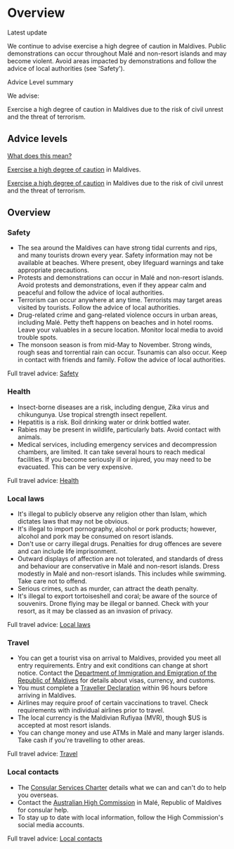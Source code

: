 # Overview

Latest update

We continue to advise exercise a high degree of caution in Maldives. Public demonstrations can occur throughout Malé and non-resort islands and may become violent. Avoid areas impacted by demonstrations and follow the advice of local authorities (see 'Safety').

Advice Level summary

We advise:

Exercise a high degree of caution in Maldives due to the risk of civil unrest and the threat of terrorism.

## Advice levels

[What does this mean?](/before-you-go/travel-advice-explained/)

[Exercise a high degree of caution](https://www.smartraveller.gov.au/consular-services/travel-advice-explained#level2) in Maldives.

[Exercise a high degree of caution](https://www.smartraveller.gov.au/consular-services/travel-advice-explained#level2) in Maldives due to the risk of civil unrest and the threat of terrorism.

## Overview

### Safety

* The sea around the Maldives can have strong tidal currents and rips, and many tourists drown every year. Safety information may not be available at beaches. Where present, obey lifeguard warnings and take appropriate precautions.
* Protests and demonstrations can occur in Malé and non-resort islands. Avoid protests and demonstrations, even if they appear calm and peaceful and follow the advice of local authorities.
* Terrorism can occur anywhere at any time. Terrorists may target areas visited by tourists. Follow the advice of local authorities.
* Drug-related crime and gang-related violence occurs in urban areas, including Malé. Petty theft happens on beaches and in hotel rooms. Leave your valuables in a secure location. Monitor local media to avoid trouble spots.
* The monsoon season is from mid-May to November. Strong winds, rough seas and torrential rain can occur. Tsunamis can also occur. Keep in contact with friends and family. Follow the advice of local authorities.

Full travel advice: [Safety](#safety)

### Health

* Insect-borne diseases are a risk, including dengue, Zika virus and chikungunya. Use tropical strength insect repellent.
* Hepatitis is a risk. Boil drinking water or drink bottled water.
* Rabies may be present in wildlife, particularly bats. Avoid contact with animals.
* Medical services, including emergency services and decompression chambers, are limited. It can take several hours to reach medical facilities. If you become seriously ill or injured, you may need to be evacuated. This can be very expensive.

Full travel advice: [Health](#health)

### Local laws

* It's illegal to publicly observe any religion other than Islam, which dictates laws that may not be obvious.
* It's illegal to import pornography, alcohol or pork products; however, alcohol and pork may be consumed on resort islands.
* Don't use or carry illegal drugs. Penalties for drug offences are severe and can include life imprisonment.
* Outward displays of affection are not tolerated, and standards of dress and behaviour are conservative in Malé and non-resort islands. Dress modestly in Malé and non-resort islands. This includes while swimming. Take care not to offend.
* Serious crimes, such as murder, can attract the death penalty.
* It's illegal to export tortoiseshell and coral; be aware of the source of souvenirs. Drone flying may be illegal or banned. Check with your resort, as it may be classed as an invasion of privacy.

Full travel advice: [Local laws](#local-laws)

### Travel

* You can get a tourist visa on arrival to Maldives, provided you meet all entry requirements. Entry and exit conditions can change at short notice. Contact the [Department of Immigration and Emigration of the Republic of Maldives](http://www.immigration.gov.mv/) for details about visas, currency, and customs.
* You must complete a [Traveller Declaration](https://imuga.immigration.gov.mv/traveller) within 96 hours before arriving in Maldives.
* Airlines may require proof of certain vaccinations to travel. Check requirements with individual airlines prior to travel.
* The local currency is the Maldivian Rufiyaa (MVR), though $US is accepted at most resort islands.
* You can change money and use ATMs in Malé and many larger islands. Take cash if you're travelling to other areas.

Full travel advice: [Travel](#travel)

### Local contacts

* The [Consular Services Charter](/consular-services/consular-services-charter "Consular Services Charter") details what we can and can't do to help you overseas.
* Contact the [Australian High Commission](https://maldives.highcommission.gov.au/) in Malé, Republic of Maldives for consular help.
* To stay up to date with local information, follow the High Commission's social media accounts.

Full travel advice: [Local contacts](#local-contacts)